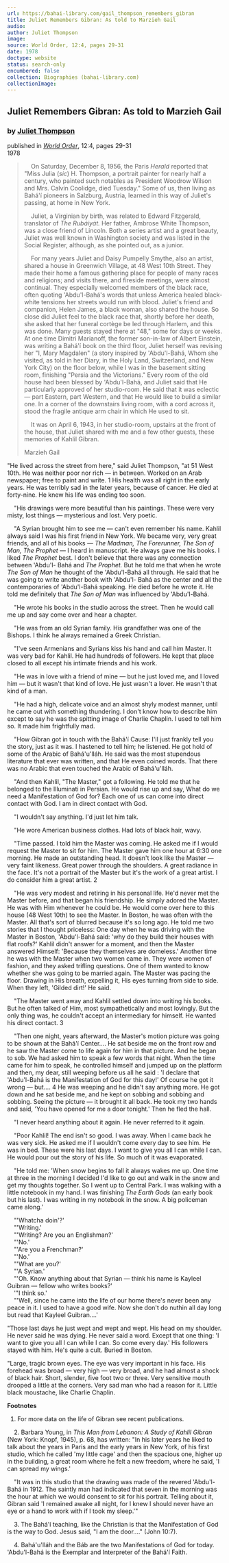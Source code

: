 ```yaml
---
url: https://bahai-library.com/gail_thompson_remembers_gibran
title: Juliet Remembers Gibran: As told to Marzieh Gail
audio: 
author: Juliet Thompson
image: 
source: World Order, 12:4, pages 29-31
date: 1978
doctype: website
status: search-only
encumbered: false
collection: Biographies (bahai-library.com)
collectionImage: 
---
```



## Juliet Remembers Gibran: As told to Marzieh Gail

### by [Juliet Thompson](https://bahai-library.com/author/Juliet+Thompson)

published in [_World Order_](https://bahai-library.com/series/World%20Order), 12:4, pages 29-31  
1978


>     On Saturday, December 8, 1956, the Paris _Herald_ reported that "Miss Julia (_sic_) H. Thompson, a portrait painter for nearly half a century, who painted such notables as President Woodrow Wilson and Mrs. Calvin Coolidge, died Tuesday." Some of us, then living as Bahá'í pioneers in Salzburg, Austria, learned in this way of Juliet's passing, at home in New York.
> 
>     Juliet, a Virginian by birth, was related to Edward Fitzgerald, translator of _The Rubáiyát._ Her father, Ambrose White Thompson, was a close friend of Lincoln. Both a series artist and a great beauty, Juliet was well known in Washington society and was listed in the Social Register, although, as she pointed out, as a junior.
> 
>     For many years Juliet and Daisy Pumpelly Smythe, also an artist, shared a house in Greenwich Village, at 48 West 10th Street. They made their home a famous gathering place for people of many races and religions; and visits there, and fireside meetings, were almost continual. They especially welcomed members of the black race, often quoting 'Abdu'l-Bahá's words that unless America healed black-white tensions her streets would run with blood. Juliet's friend and companion, Helen James, a black woman, also shared the house. So close did Juliet feel to the black race that, shortly before her death, she asked that her funeral cortège be led through Harlem, and this was done. Many guests stayed there at "48," some for days or weeks. At one time Dimitri Marianoff, the former son-in-law of Albert Einstein, was writing a Bahá'í book on the third floor, Juliet herself was revising her "I, Mary Magdalen" (a story inspired by 'Abdu'l-Bahá, Whom she visited, as told in her Diary, in the Holy Land, Switzerland, and New York City) on the floor below, while I was in the basement sitting room, finishing "Persia and the Victorians." Every room of the old house had been blessed by 'Abdu'l-Bahá, and Juliet said that He particularly approved of her studio-room. He said that it was eclectic — part Eastern, part Western, and that He would like to build a similar one. In a corner of the downstairs living room, with a cord across it, stood the fragile antique arm chair in which He used to sit.
> 
>     It was on April 6, 1943, in her studio-room, upstairs at the front of the house, that Juliet shared with me and a few other guests, these memories of Kahlil Gibran.    
> 
> Marzieh Gail

"He lived across the street from here," said Juliet Thompson, "at 51 West 10th. He was neither poor nor rich — in between. Worked on an Arab newspaper; free to paint and write. 1 His health was all right in the early years. He was terribly sad in the later years, because of cancer. He died at forty-nine. He knew his life was ending too soon.

    "His drawings were more beautiful than his paintings. These were very misty, lost things — mysterious and lost. Very poetic.

    "A Syrian brought him to see me — can't even remember his name. Kahlil always said I was his first friend in New York. We became very, very great friends, and all of his books — _The Madman, The Forerunner, The Son of Man, The Prophet_ — I heard in manuscript. He always gave me his books. I liked _The Prophet_ best. I don't believe that there was any connection between 'Abdu'l- Bahá and _The Prophet._ But he told me that when he wrote _The Son of Man_ he thought of the 'Abdu'l-Bahá all through. He said that he was going to write another book with 'Abdu'l- Bahá as the center and all the contemporaries of 'Abdu'l-Bahá speaking. He died before he wrote it. He told me definitely that _The Son of Man_ was influenced by 'Abdu'l-Bahá.

    "He wrote his books in the studio across the street. Then he would call me up and say come over and hear a chapter.

    "He was from an old Syrian family. His grandfather was one of the Bishops. I think he always remained a Greek Christian.

    "I've seen Armenians and Syrians kiss his hand and call him Master. It was very bad for Kahlil. He had hundreds of followers. He kept that place closed to all except his intimate friends and his work.

    "He was in love with a friend of mine — but he just loved me, and I loved him — but it wasn't that kind of love. He just wasn't a lover. He wasn't that kind of a man.

    "He had a high, delicate voice and an almost shyly modest manner, until he came out with something thundering. I don't know how to describe him except to say he was the spitting image of Charlie Chaplin. I used to tell him so. It made him frightfully mad.

    "How Gibran got in touch with the Bahá'í Cause: I'll just frankly tell you the story, just as it was. I hastened to tell him; he listened. He got hold of some of the Arabic of Bahá'u'lláh. He said was the most stupendous literature that ever was written, and that He even coined words. That there was no Arabic that even touched the Arabic of Bahá'u'lláh.

    "And then Kahlil, "The Master," got a following. He told me that he belonged to the Illuminati in Persian. He would rise up and say, What do we need a Manifestation of God for? Each one of us can come into direct contact with God. I am in direct contact with God.

    "I wouldn't say anything. I'd just let him talk.

    "He wore American business clothes. Had lots of black hair, wavy.

    "Time passed. I told him the Master was coming. He asked me if I would request the Master to sit for him. The Master gave him one hour at 6:30 one morning. He made an outstanding head. It doesn't look like the Master — very faint likeness. Great power through the shoulders. A great radiance in the face. It's not a portrait of the Master but it's the work of a great artist. I do consider him a great artist. 2

    "He was very modest and retiring in his personal life. He'd never met the Master before, and that began his friendship. He simply adored the Master. He was with Him whenever he could be. He would come over here to this house (48 West 10th) to see the Master. In Boston, he was often with the Master. All that's sort of blurred because it's so long ago. He told me two stories that I thought priceless: One day when he was driving with the Master in Boston, 'Abdu'l-Bahá said: 'why do they build their houses with flat roofs?' Kahlil didn't answer for a moment, and then the Master answered Himself: 'Because they themselves are domeless.' Another time he was with the Master when two women came in. They were women of fashion, and they asked trifling questions. One of them wanted to know whether she was going to be married again. The Master was pacing the floor. Drawing in His breath, expelling it, His eyes turning from side to side. When they left, 'Gilded dirt!' He said.

    "The Master went away and Kahlil settled down into writing his books. But he often talked of Him, most sympathetically and most lovingly. But the only thing was, he couldn't accept an intermediary for himself. He wanted his direct contact. 3

    "Then one night, years afterward, the Master's motion picture was going to be shown at the Bahá'í Center.... He sat beside me on the front row and he saw the Master come to life again for him in that picture. And he began to sob. We had asked him to speak a few words that night. When the time came for him to speak, he controlled himself and jumped up on the platform and then, my dear, still weeping before us all he said : 'I declare that 'Abdu'l-Bahá is the Manifestation of God for this day!' Of course he got it wrong — but.... 4 He was weeping and he didn't say anything more. He got down and he sat beside me, and he kept on sobbing and sobbing and sobbing. Seeing the picture — it brought it all back. He took my two hands and said, 'You have opened for me a door tonight.' Then he fled the hall.

    "I never heard anything about it again. He never referred to it again.

    "Poor Kahlil! The end isn't so good. I was away. When I came back he was very sick. He asked me if I wouldn't come every day to see him. He was in bed. These were his last days. I want to give you all I can while I can. He would pour out the story of his life. So much of it was evaporated.

    "He told me: 'When snow begins to fall it always wakes me up. One time at three in the morning I decided I'd like to go out and walk in the snow and get my thoughts together. So I went up to Central Park. I was walking with a little notebook in my hand. I was finishing _The Earth Gods_ (an early book but his last). I was writing in my notebook in the snow. A big policeman came along.'

    "'Whatcha doin'?'  
    "'Writing.'  
    "'Writing? Are you an Englishman?'  
    "'No.'  
    "'Are you a Frenchman?'  
    "'No.'  
    "'What are you?'  
    "'A Syrian.'  
    "'Oh. Know anything about that Syrian — think his name is Kayleel Guibran — fellow who writes books?'  
    '"I think so.'  
    "'Well, since he came into the life of our home there's never been any peace in it. I used to have a good wife. Now she don't do nuthin all day long but read that Kayleel Guibran....'

"Those last days he just wept and wept and wept. His head on my shoulder. He never said he was dying. He never said a word. Except that one thing: 'I want to give you all I can while I can. So come every day.' His followers stayed with him. He's quite a cult. Buried in Boston.

"Large, tragic brown eyes. The eye was very important in his face. His forehead was broad — very high — very broad, and he had almost a shock of black hair. Short, slender, five foot two or three. Very sensitive mouth drooped a little at the corners. Very sad man who had a reason for it. Little black moustache, like Charlie Chaplin.

**Footnotes**

1. For more data on the life of Gibran see recent publications.

    2. Barbara Young, in _This Man from Lebanon: A Study of Kahlil Gibran_ (New York: Knopf, 1945), p. 68, has written: "In his later years he liked to talk about the years in Paris and the early years in New York, of his first studio, which he called 'my little cage' and then the spacious one, higher up in the building, a great room where he felt a new freedom, where he said, 'I can spread my wings.'

    "It was in this studio that the drawing was made of the revered 'Abdu'l-Bahá in 1912. The saintly man had indicated that seven in the morning was the hour at which we would consent to sit for his portrait. Telling about it, Gibran said 'I remained awake all night, for I knew I should never have an eye or a hand to work with if I took my sleep.'"

    3. The Bahá'í teaching, like the Christian is that the Manifestation of God is the way to God. Jesus said, "I am the door...." (John 10:7).

    4. Bahá'u'lláh and the Báb are the two Manifestations of God for today. 'Abdu'l-Bahá is the Exemplar and Interpreter of the Bahá'í Faith.